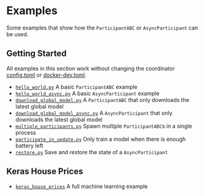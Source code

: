 # Examples

Some examples that show how the `ParticipantABC` or `AsyncParticipant` can be used.

## Getting Started

All examples in this section work without changing the coordinator
[config.toml](../../../configs/config.toml) or [docker-dev.toml](../../../configs/docker-dev.toml).

- [`hello_world.py`](./hello_world.py) A basic `ParticipantABC` example
- [`hello_world_async.py`](./hello_world_async.py) A basic `AsyncParticipant` example
- [`download_global_model.py`](./download_global_model.py) A `ParticipantABC` that only downloads the latest global model
- [`download_global_model_async.py`](./download_global_model_async.py) A `AsyncParticipant` that only downloads the latest global model
- [`multiple_participants.py`](./download_global_model_async.py) Spawn multiple `ParticipantABC`s in a single process
- [`participate_in_update.py`](./participate_in_update.py) Only train a model when there is enough battery left
- [`restore.py`](./restore.py) Save and restore the state of a `AsyncParticipant`

## Keras House Prices

- [`keras_house_prices`](./keras_house_prices/) A full machine learning example
